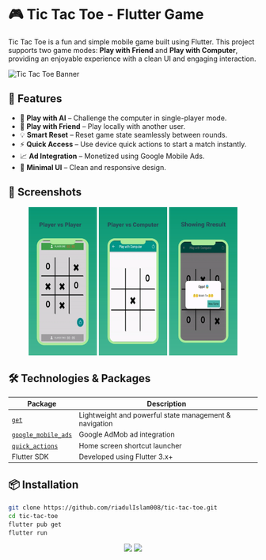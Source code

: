 # 🎮 Tic Tac Toe - Flutter Game

Tic Tac Toe is a fun and simple mobile game built using Flutter. This project supports two game modes: **Play with Friend** and **Play with Computer**, providing an enjoyable experience with a clean UI and engaging interaction.

![Tic Tac Toe Banner](https://raw.githubusercontent.com/riadulIslam008/images/main/tic-tac-toe-banner.jpg)

## 🚀 Features

- 🧠 **Play with AI** – Challenge the computer in single-player mode.
- 👥 **Play with Friend** – Play locally with another user.
- 💡 **Smart Reset** – Reset game state seamlessly between rounds.
- ⚡️ **Quick Access** – Use device quick actions to start a match instantly.
- 📈 **Ad Integration** – Monetized using Google Mobile Ads.
- 🎯 **Minimal UI** – Clean and responsive design.

## 📱 Screenshots

<p align="center">
 <img src="https://raw.githubusercontent.com/riadulIslam008/images/refs/heads/main/Tic%20Tac%20Toe/image1.webp" height="300"> 
 <img src="https://raw.githubusercontent.com/riadulIslam008/images/refs/heads/main/Tic%20Tac%20Toe/image2.webp" height="300"> 
 <img src="https://raw.githubusercontent.com/riadulIslam008/images/refs/heads/main/Tic%20Tac%20Toe/image3.webp" height="300"> 
</p> 

## 🛠️ Technologies & Packages

| Package | Description |
|--------|-------------|
| [`get`](https://pub.dev/packages/get) | Lightweight and powerful state management & navigation |
| [`google_mobile_ads`](https://pub.dev/packages/google_mobile_ads) | Google AdMob ad integration |
| [`quick_actions`](https://pub.dev/packages/quick_actions) | Home screen shortcut launcher |
| Flutter SDK | Developed using Flutter 3.x+

## 📦 Installation

```bash
git clone https://github.com/riadulIslam008/tic-tac-toe.git
cd tic-tac-toe
flutter pub get
flutter run
```


<p  align="center">
 <img src="https://user-images.githubusercontent.com/73518920/132406927-74d61437-8f2d-4600-9cf4-a0ba340284ce.gif" height= "300">
 <img src="https://user-images.githubusercontent.com/73518920/149096671-5fc6d323-10d1-46fc-9f72-516cad251632.gif" height= "300" >
 </p>



